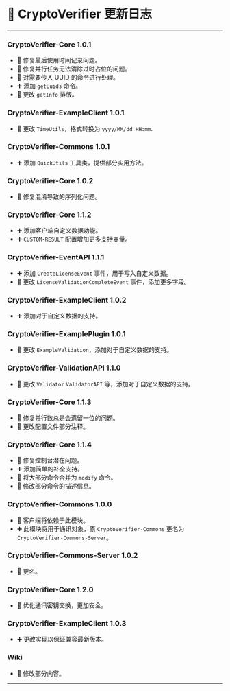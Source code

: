 # 🚀 CryptoVerifier 更新日志

---

### CryptoVerifier-Core 1.0.1

- 🐞 修复最后使用时间记录问题。
- 🐞 修复并行任务无法清除过时占位的问题。
- 🔧 对需要传入 UUID 的命令进行处理。
- ➕ 添加 `getUuids` 命令。
- 📝 更改 `getInfo` 排版。

### CryptoVerifier-ExampleClient 1.0.1

- 📝 更改 `TimeUtils`，格式转换为 `yyyy/MM/dd HH:mm`.

### CryptoVerifier-Commons 1.0.1

- ➕ 添加 `QuickUtils` 工具类，提供部分实用方法。

### CryptoVerifier-Core 1.0.2

- 🐞 修复混淆导致的序列化问题。

### CryptoVerifier-Core 1.1.2

- ➕ 添加客户端自定义数据功能。
- ➕ `CUSTOM-RESULT` 配置增加更多支持变量。

### CryptoVerifier-EventAPI 1.1.1

- ➕ 添加 `CreateLicenseEvent` 事件，用于写入自定义数据。
- 📝 更改 `LicenseValidationCompleteEvent` 事件，添加更多字段。

### CryptoVerifier-ExampleClient 1.0.2

- ➕ 添加对于自定义数据的支持。

### CryptoVerifier-ExamplePlugin 1.0.1

- 📝 更改 `ExampleValidation`，添加对于自定义数据的支持。

### CryptoVerifier-ValidationAPI 1.1.0

- 📝 更改 `Validator` `ValidatorAPI` 等，添加对于自定义数据的支持。

### CryptoVerifier-Core 1.1.3

- 🐞 修复并行数总是会遗留一位的问题。
- 📝 更改配置文件部分注释。

### CryptoVerifier-Core 1.1.4

- 🐞 修复控制台潜在问题。
- ➕ 添加简单的补全支持。
- 📝 将大部分命令合并为 `modify` 命令。
- 📝 修改部分命令的描述信息。

### CryptoVerifier-Commons 1.0.0

- 📝 客户端将依赖于此模块。
- ➕ 此模块将用于通讯对象，原 `CryptoVerifier-Commons` 更名为 `CryptoVerifier-Commons-Server`。

### CryptoVerifier-Commons-Server 1.0.2

- 📝 更名。

### CryptoVerifier-Core 1.2.0

- 📝 优化通讯密钥交换，更加安全。

### CryptoVerifier-ExampleClient 1.0.3

- ➕ 更改实现以保证兼容最新版本。

### Wiki

- 📝 修改部分内容。

---